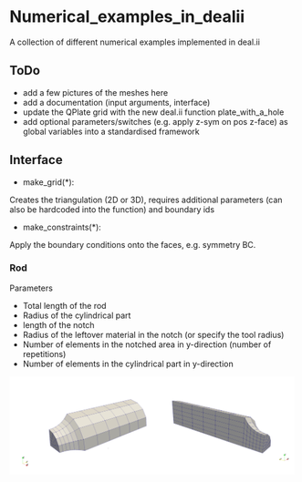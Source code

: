 # Numerical_examples_in_dealii
A collection of different numerical examples implemented in deal.ii

## ToDo
* add a few pictures of the meshes here
* add a documentation (input arguments, interface)
* update the QPlate grid with the new deal.ii function plate_with_a_hole
* add optional parameters/switches (e.g. apply z-sym on pos z-face) as global variables into a standardised framework

## Interface
* make_grid(*):

Creates the triangulation (2D or 3D), requires additional parameters (can also be hardcoded into the function) and boundary ids

* make_constraints(*):

Apply the boundary conditions onto the faces, e.g. symmetry BC.


### Rod
Parameters

* Total length of the rod
* Radius of the cylindrical part
* length of the notch
* Radius of the leftover material in the notch (or specify the tool radius)
* Number of elements in the notched area in y-direction (number of repetitions)
* Number of elements in the cylindrical part in y-direction

<img src="https://github.com/jfriedlein/Numerical_examples_in_dealii/blob/master/images/Rod%20-%20geometry%20notch60.jpg" width="500">

